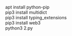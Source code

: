 apt install python-pip<br>
pip3 install multidict<br>
pip3 install typing_extensions<br>
pip3 install web3<br>
python3 2.py<br>
